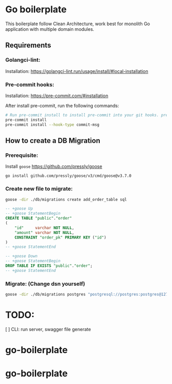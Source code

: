 # Go boilerplate
This boilerplate follow Clean Architecture, work best for monolith Go application with multiple domain modules.


## Requirements

### Golangci-lint:
Installation: https://golangci-lint.run/usage/install/#local-installation

### Pre-commit hooks:
Installation: https://pre-commit.com/#installation

After install pre-commit, run the following commands:
```bash
# Run pre-commit install to install pre-commit into your git hooks. pre-commit will now run on every commit.
pre-commit install
pre-commit install --hook-type commit-msg
```

## How to create a DB Migration

### Prerequisite:
Install `goose` https://github.com/pressly/goose
```
go install github.com/pressly/goose/v3/cmd/goose@v3.7.0
```

### Create new file to migrate:
```bash
goose -dir ./db/migrations create add_order_table sql
```

```sql
-- +goose Up
-- +goose StatementBegin
CREATE TABLE "public"."order"
(
    "id"     varchar NOT NULL,
    "amount" varchar NOT NULL,
    CONSTRAINT "order_pk" PRIMARY KEY ("id")
)
-- +goose StatementEnd

-- +goose Down
-- +goose StatementBegin
DROP TABLE IF EXISTS "public"."order";
-- +goose StatementEnd
```

### Migrate: (Change dsn yourself)

```bash
goose -dir ./db/migrations postgres "postgresql://postgres:postgres@127.0.0.1:5435/db_name?sslmode=disable" up
```

# TODO:
[ ] CLI: run server, swagger file generate
# go-boilerplate
# go-boilerplate
